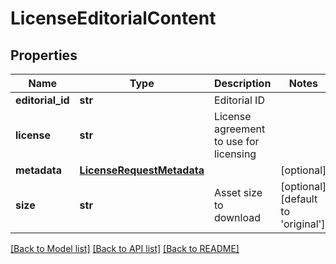 # LicenseEditorialContent

## Properties
Name | Type | Description | Notes
------------ | ------------- | ------------- | -------------
**editorial_id** | **str** | Editorial ID | 
**license** | **str** | License agreement to use for licensing | 
**metadata** | [**LicenseRequestMetadata**](LicenseRequestMetadata.md) |  | [optional] 
**size** | **str** | Asset size to download | [optional] [default to 'original']

[[Back to Model list]](../README.md#documentation-for-models) [[Back to API list]](../README.md#documentation-for-api-endpoints) [[Back to README]](../README.md)

